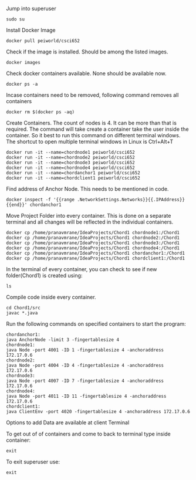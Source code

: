 Jump into superuser
	
	sudo su

Install Docker Image
	
	docker pull peiworld/csci652

Check if the image is installed. Should be among the listed images.
	
	docker images

Check docker containers available. None should be available now.
	
	docker ps -a

Incase containers need to be removed, following command removes all containers
	
	docker rm $(docker ps -aq)

Create Containers. The count of nodes is 4. It can be more than that is required.
The command will take create a container take the user inside the container.
So it best to run this command on different terminal windows.
The shortcut to open multiple terminal windows in Linux is Ctrl+Alt+T
	
	docker run -it --name=chordnode1 peiworld/csci652
	docker run -it --name=chordnode2 peiworld/csci652
	docker run -it --name=chordnode3 peiworld/csci652
	docker run -it --name=chordnode4 peiworld/csci652
	docker run -it --name=chordanchor1 peiworld/csci652
	docker run -it --name=chordclient1 peiworld/csci652

Find address of Anchor Node. This needs to be mentioned in code. 
	
	docker inspect -f '{{range .NetworkSettings.Networks}}{{.IPAddress}}{{end}}' chordanchor1

Move Project Folder into every container. This is done on a separate terminal and all changes will be reflected in the individual containers.
	
	docker cp /home/pranavmrane/IdeaProjects/Chord1 chordnode1:/Chord1
	docker cp /home/pranavmrane/IdeaProjects/Chord1 chordnode2:/Chord1
	docker cp /home/pranavmrane/IdeaProjects/Chord1 chordnode3:/Chord1
	docker cp /home/pranavmrane/IdeaProjects/Chord1 chordnode4:/Chord1
	docker cp /home/pranavmrane/IdeaProjects/Chord1 chordanchor1:/Chord1
	docker cp /home/pranavmrane/IdeaProjects/Chord1 chordclient1:/Chord1

In the terminal of every container, you can check to see if new folder(Chord1) is created using:
	
	ls

Compile code inside every container.
	
	cd Chord1/src
	javac *.java

Run the following commands on specified containers to start the program:
	
	chordanchor1:
	java AnchorNode -limit 3 -fingertablesize 4
	chordnode1:
	java Node -port 4001 -ID 1 -fingertablesize 4 -anchoraddress 172.17.0.6
	chordnode2:
	java Node -port 4004 -ID 4 -fingertablesize 4 -anchoraddress 172.17.0.6
	chordnode3:
	java Node -port 4007 -ID 7 -fingertablesize 4 -anchoraddress 172.17.0.6
	chordnode4:
	java Node -port 4011 -ID 11 -fingertablesize 4 -anchoraddress 172.17.0.6
	chordclient1:
	java ClientEnv -port 4020 -fingertablesize 4 -anchoraddress 172.17.0.6

Options to add Data are available at client Terminal

To get out of of containers and come to back to terminal type inside container:
	
	exit

To exit superuser use:
	
	exit